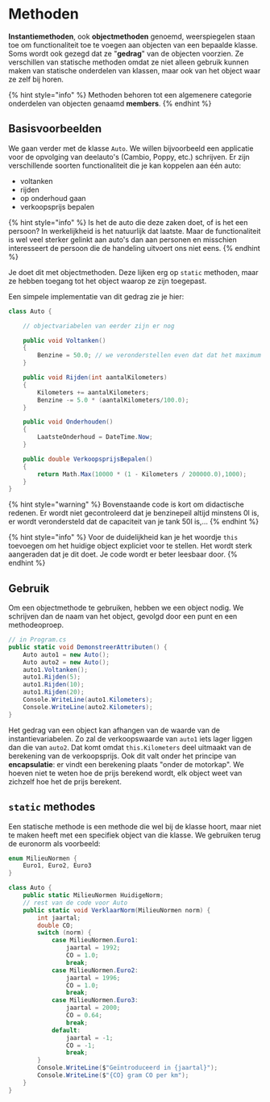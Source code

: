 # Methoden

**Instantiemethoden**, ook **objectmethoden** genoemd, weerspiegelen staan toe om functionaliteit toe te voegen aan objecten van een bepaalde klasse. Soms wordt ook gezegd dat ze "**gedrag**" van de objecten voorzien. Ze verschillen van statische methoden omdat ze niet alleen gebruik kunnen maken van statische onderdelen van klassen, maar ook van het object waar ze zelf bij horen.

{% hint style="info" %}
Methoden behoren tot een algemenere categorie onderdelen van objecten genaamd **members**.
{% endhint %}

## Basisvoorbeelden

We gaan verder met de klasse `Auto`. We willen bijvoorbeeld een applicatie voor de opvolging van deelauto's \(Cambio, Poppy, etc.\) schrijven. Er zijn verschillende soorten functionaliteit die je kan koppelen aan één auto:

* voltanken
* rijden
* op onderhoud gaan
* verkoopsprijs bepalen

{% hint style="info" %}
Is het de auto die deze zaken doet, of is het een persoon? In werkelijkheid is het natuurlijk dat laatste. Maar de functionaliteit is wel veel sterker gelinkt aan auto's dan aan personen en misschien interesseert de persoon die de handeling uitvoert ons niet eens.
{% endhint %}

Je doet dit met objectmethoden. Deze lijken erg op `static` methoden, maar ze hebben toegang tot het object waarop ze zijn toegepast.

Een simpele implementatie van dit gedrag zie je hier:

```csharp
class Auto {

    // objectvariabelen van eerder zijn er nog

    public void Voltanken()
    {
        Benzine = 50.0; // we veronderstellen even dat dat het maximum is
    }

    public void Rijden(int aantalKilometers)
    {
        Kilometers += aantalKilometers;
        Benzine -= 5.0 * (aantalKilometers/100.0);
    }

    public void Onderhouden()
    {
        LaatsteOnderhoud = DateTime.Now;
    }

    public double VerkoopsprijsBepalen()
    {
        return Math.Max(10000 * (1 - Kilometers / 200000.0),1000);
    }
}
```

{% hint style="warning" %}
Bovenstaande code is kort om didactische redenen. Er wordt niet gecontroleerd dat je benzinepeil altijd minstens 0l is, er wordt verondersteld dat de capaciteit van je tank 50l is,...
{% endhint %}

{% hint style="info" %}
Voor de duidelijkheid kan je het woordje `this` toevoegen om het huidige object expliciet voor te stellen. Het wordt sterk aangeraden dat je dit doet. Je code wordt er beter leesbaar door.
{% endhint %}

## Gebruik

Om een objectmethode te gebruiken, hebben we een object nodig. We schrijven dan de naam van het object, gevolgd door een punt en een methodeoproep.

```csharp
// in Program.cs
public static void DemonstreerAttributen() {
    Auto auto1 = new Auto();
    Auto auto2 = new Auto();
    auto1.Voltanken();
    auto1.Rijden(5);
    auto1.Rijden(10);
    auto1.Rijden(20);
    Console.WriteLine(auto1.Kilometers);
    Console.WriteLine(auto2.Kilometers);
}
```

Het gedrag van een object kan afhangen van de waarde van de instantievariabelen. Zo zal de verkoopswaarde van `auto1` iets lager liggen dan die van `auto2`. Dat komt omdat `this.Kilometers` deel uitmaakt van de berekening van de verkoopsprijs. Ook dit valt onder het principe van **encapsulatie**: er vindt een berekening plaats "onder de motorkap". We hoeven niet te weten hoe de prijs berekend wordt, elk object weet van zichzelf hoe het de prijs berekent.

## `static` methodes

Een statische methode is een methode die wel bij de klasse hoort, maar niet te maken heeft met een specifiek object van die klasse. We gebruiken terug de euronorm als voorbeeld:

```csharp
enum MilieuNormen {
    Euro1, Euro2, Euro3
}

class Auto {
    public static MilieuNormen HuidigeNorm;
    // rest van de code voor Auto
    public static void VerklaarNorm(MilieuNormen norm) {
        int jaartal;
        double CO;
        switch (norm) {
            case MilieuNormen.Euro1:
                jaartal = 1992;
                CO = 1.0;
                break;
            case MilieuNormen.Euro2:
                jaartal = 1996;
                CO = 1.0;
                break;
            case MilieuNormen.Euro3:
                jaartal = 2000;
                CO = 0.64;
                break;
            default:
                jaartal = -1;
                CO = -1;
                break;
        }
        Console.WriteLine($"Geïntroduceerd in {jaartal}");
        Console.WriteLine($"{CO} gram CO per km");
    }
}
```

